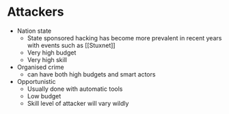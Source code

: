 # Attackers

- Nation state
	- State sponsored hacking has become more prevalent in recent years with events such as [[Stuxnet]]
	- Very high budget
	- Very high skill
- Organised crime
	- can have both high budgets and smart actors
- Opportunistic
	- Usually done with automatic tools
	- Low budget
	- Skill level of attacker will vary wildly